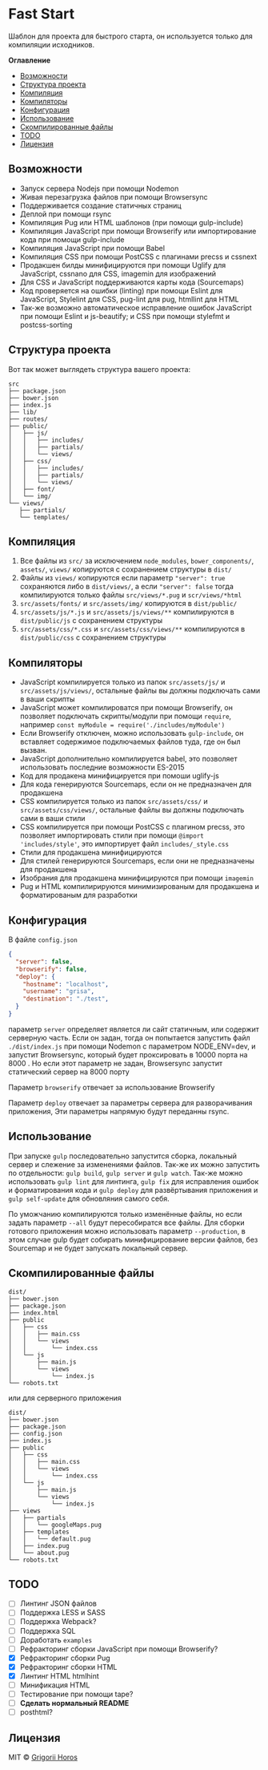 # Fast Start 

Шаблон для проекта для быстрого старта, он используется только для компиляции исходников.

<!-- START doctoc generated TOC please keep comment here to allow auto update -->
<!-- DON'T EDIT THIS SECTION, INSTEAD RE-RUN doctoc TO UPDATE -->
**Оглавление** 

- [Возможности](#%D0%B2%D0%BE%D0%B7%D0%BC%D0%BE%D0%B6%D0%BD%D0%BE%D1%81%D1%82%D0%B8)
- [Структура проекта](#%D1%81%D1%82%D1%80%D1%83%D0%BA%D1%82%D1%83%D1%80%D0%B0-%D0%BF%D1%80%D0%BE%D0%B5%D0%BA%D1%82%D0%B0)
- [Компиляция](#%D0%BA%D0%BE%D0%BC%D0%BF%D0%B8%D0%BB%D1%8F%D1%86%D0%B8%D1%8F)
- [Компиляторы](#%D0%BA%D0%BE%D0%BC%D0%BF%D0%B8%D0%BB%D1%8F%D1%82%D0%BE%D1%80%D1%8B)
- [Конфигурация](#%D0%BA%D0%BE%D0%BD%D1%84%D0%B8%D0%B3%D1%83%D1%80%D0%B0%D1%86%D0%B8%D1%8F)
- [Использование](#%D0%B8%D1%81%D0%BF%D0%BE%D0%BB%D1%8C%D0%B7%D0%BE%D0%B2%D0%B0%D0%BD%D0%B8%D0%B5)
- [Скомпилированные файлы](#%D1%81%D0%BA%D0%BE%D0%BC%D0%BF%D0%B8%D0%BB%D0%B8%D1%80%D0%BE%D0%B2%D0%B0%D0%BD%D0%BD%D1%8B%D0%B5-%D1%84%D0%B0%D0%B9%D0%BB%D1%8B)
- [TODO](#todo)
- [Лицензия](#%D0%BB%D0%B8%D1%86%D0%B5%D0%BD%D0%B7%D0%B8%D1%8F)

<!-- END doctoc generated TOC please keep comment here to allow auto update -->

## Возможности

* Запуск сервера Nodejs при помощи Nodemon
* Живая перезагрузка файлов при помощи Browsersync
* Поддерживается создание статичных страниц
* Деплой при помощи rsync
* Компиляция Pug или HTML шаблонов (при помощи gulp-include)
* Компиляция JavaScript при помощи Browserify или импортирование кода при помощи gulp-include
* Компиляция JavaScript при помощи Babel
* Компиляция CSS при помощи PostCSS с плагинами precss и cssnext
* Продакшен билды минифицируются при помощи Uglify для JavaScript, cssnano для CSS, imagemin для изображений
* Для CSS и JavaScript поддерживаются карты кода (Sourcemaps)
* Код проверяется на ошибки (linting) при помощи Eslint для JavaScript, Stylelint для CSS, pug-lint для pug, htmllint для HTML
* Так-же возможно автоматическое исправление ошибок JavaScript при помощи Eslint и js-beautify; и CSS при помощи stylefmt и postcss-sorting

## Структура проекта

Вот так может выглядеть структура вашего проекта:

```
src
├── package.json
├── bower.json
├── index.js
├── lib/
├── routes/
├── public/
│   ├── js/
│   │   ├── includes/
│   │   ├── partials/
│   │   └── views/
│   ├── css/
│   │   ├── includes/
│   │   ├── partials/
│   │   └── views/
│   ├── font/
│   └── img/
└── views/
   ├── partials/
   └── templates/
```

## Компиляция

1. Все файлы из `src/` за исключением `node_modules`, `bower_components/`, `assets/`, `views/` копируются с сохранением структуры в `dist/`
2. Файлы из `views/` копируются если параметр `"server": true` сохраняются либо в `dist/views/`, а если `"server": false` тогда компилируются только файлы `src/views/*.pug` и `scr/views/*html` 
3. `src/assets/fonts/` и `src/assets/img/` копируются в `dist/public/`
4. `src/assets/js/*.js` и `src/assets/js/views/**` компилируются в `dist/public/js` с сохранением структуры
5. `src/assets/css/*.css` и `src/assets/css/views/**` компилируются в `dist/public/css` с сохранением структуры

## Компиляторы

* JavaScript компилируется только из папок `src/assets/js/` и `src/assets/js/views/`, остальные файлы вы должны подключать сами в ваши скрипты 
* JavaScript может компилироватся при помощи Browserify, он позволяет подключать скрипты/модули при помощи `require`, например `const myModule = require('./includes/myModule')`
* Если Browserify отключен, можно использовать `gulp-include`, он вставляет содержимое подключаемых файлов туда, где он был вызван.
* JavaScript дополнительно компилируется babel, это позволяет использовать последние возможности ES-2015
* Код для продакена минифицируется при помоши uglify-js
* Для кода генерируются Sourcemaps, если он не предназначен для продакшена
* CSS компилируется только из папок `src/assets/css/` и `src/assets/css/views/`, остальные файлы вы должны подключать сами в ваши стили
* CSS компилируется при помощи PostCSS с плагином precss, это позволяет импортировать стили при помощи `@import 'includes/style'`, это импортирует файл `includes/_style.css`
* Стили для продакшена минифицируются
* Для стилей генерируются Sourcemaps, если они не предназначены для продакшена
* Изобрания для продакшена минифицируются при помощи `imagemin`
* Pug и HTML компилирируются минимизированым для продакшена и форматированым для разработки

## Конфигурация

В файле `config.json`
```json
{
  "server": false,
  "browserify": false,
  "deploy": {
    "hostname": "localhost",
    "username": "grisa",
    "destination": "./test",
  }
}
```
параметр `server` определяет является ли сайт статичным, или содержит серверную часть.
Если он задан, тогда он попытается запустить файл `./dist/index.js` при помощи
Nodemon с параметром NODE_ENV=dev, и запустит Browsersync, 
который будет проксировать в 10000 порта на 8000 . 
Но если этот параметр не задан, Browsersync запустит статический сервер на 8000 порту

Параметр `browserify` отвечает за использование Browserify

Параметр `deploy` отвечает за параметры сервера для разворачивания приложения,
Эти параметры напрямую будут переданны rsync.

## Использование

При запуске `gulp` последовательно запустится сборка, локальный сервер и 
слежение за изменениями файлов. Так-же их можно запустить по отдельности: 
`gulp build`, `gulp server` и `gulp watch`.
Так-же можно использовать `gulp lint` для линтинга, 
`gulp fix` для исправления ошибок и форматирования кода и 
`gulp deploy` для развёртывания приложения и `gulp self-update` для обновляния самого себя.

По уможчанию компилируются только изменённые файлы, но если задать параметр `--all`
будут пересобиратся все файлы.
Для сборки готового приложения можно использовать параметр `--production`, 
в этом случае gulp будет собирать минифицирование версии файлов, без Sourcemap
и не будет запускать локальный сервер.

## Скомпилированные файлы
```
dist/
├── bower.json
├── package.json
├── index.html
├── public
│   ├── css
│   │   ├── main.css
│   │   └── views
│   │       └── index.css
│   └── js
│       ├── main.js
│       └── views
│           └── index.js
└── robots.txt
```
или для серверного приложения
```
dist/
├── bower.json
├── package.json
├── config.json
├── index.js
├── public
│   ├── css
│   │   ├── main.css
│   │   └── views
│   │       └── index.css
│   └── js
│       ├── main.js
│       └── views
│           └── index.js
├── views
│   ├── partials
│   │   └── googleMaps.pug
│   ├── templates
│   │   └── default.pug
│   ├── index.pug
│   └── about.pug
└── robots.txt
```

## TODO

- [ ] Линтинг JSON файлов
- [ ] Поддержка LESS и SASS
- [ ] Поддержка Webpack?
- [ ] Поддержка SQL
- [ ] Доработать `examples`
- [ ] Рефракторинг сборки JavaScript при помощи Browserify?
- [x] Рефракторинг сборки Pug
- [x] Рефракторинг сборки HTML
- [x] Линтинг HTML htmlhint
- [ ] Минификация HTML
- [ ] Тестирование при помощи tape?
- [ ] **Сделать нормальный README**
- [ ] posthtml?

## Лицензия

MIT © [Grigorii Horos](https://github.com/horosgrisa)
